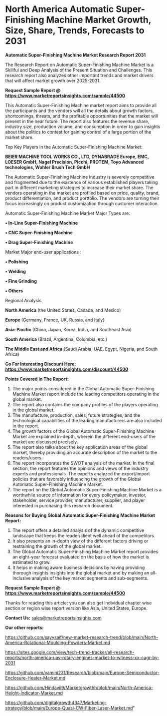 # North America Automatic Super-Finishing Machine Market Growth, Size, Share, Trends, Forecasts to 2031

<strong>Automatic Super-Finishing Machine Market Research Report 2031</strong>

The Research Report on Automatic Super-Finishing Machine Market is a Skillful and Deep Analysis of the Present Situation and Challenges. This research report also analyzes other important trends and market drivers that will affect market growth over 2025-2031.

<strong>Request Sample Report @ <a href=https://www.marketreportsinsights.com/sample/44500>https://www.marketreportsinsights.com/sample/44500</a></strong>

This Automatic Super-Finishing Machine market report aims to provide all the participants and the vendors will all the details about growth factors, shortcomings, threats, and the profitable opportunities that the market will present in the near future. The report also features the revenue share, industry size, production volume, and consumption in order to gain insights about the politics to contest for gaining control of a large portion of the market share.

Top Key Players in the Automatic Super-Finishing Machine Market:

<strong>BEIER MACHINE TOOL WORKS CO., LTD, DYNABRADE Europe, EMC, LOESER GmbH, Nagel Precision, Picchi, PROTEM, Toyo Advanced technologies, Wohler Brush Tech GmbH</strong>

The Automatic Super-Finishing Machine Industry is severely competitive and fragmented due to the existence of various established players taking part in different marketing strategies to increase their market share. The vendors operating in the market are profiled based on price, quality, brand, product differentiation, and product portfolio. The vendors are turning their focus increasingly on product customization through customer interaction.

Automatic Super-Finishing Machine Market Major Types are:

<strong>•  In-Line Super-Finishing Machine

•  CNC Super-Finishing Machine

•  Drag Super-Finishing Machine</strong>

Market Major end-user applications :

<strong>•  Polishing

•  Welding

•  Fine Grinding

•  Others</strong>

Regional Analysis

</u><strong><b>North America</b></strong> (the United States, Canada, and Mexico)

<strong><b>Europe </b></strong>(Germany, France, UK, Russia, and Italy)

<strong><b>Asia-Pacific</b></strong> (China, Japan, Korea, India, and Southeast Asia)

<strong><b>South America</b></strong> (Brazil, Argentina, Colombia, etc.)

<strong><b>The Middle East and Africa</b></strong> (Saudi Arabia, UAE, Egypt, Nigeria, and South Africa)

<strong>Go For Interesting Discount Here: <a href=https://www.marketreportsinsights.com/discount/44500>https://www.marketreportsinsights.com/discount/44500</a></strong>

<strong>Points Covered in The Report:</strong>
<ol>
  <li>The major points considered in the Global Automatic Super-Finishing Machine Market report include the leading competitors operating in the global market.</li>
  <li>The report also contains the company profiles of the players operating in the global market.</li>
  <li>The manufacture, production, sales, future strategies, and the technological capabilities of the leading manufacturers are also included in the report.</li>
  <li>The growth factors of the Global Automatic Super-Finishing Machine Market are explained in-depth, wherein the different end-users of the market are discussed precisely.</li>
  <li>The report also talks about the key application areas of the global market, thereby providing an accurate description of the market to the readers/users.</li>
  <li>The report incorporates the SWOT analysis of the market. In the final section, the report features the opinions and views of the industry experts and professionals. The experts analyzed the export/import policies that are favorably influencing the growth of the Global Automatic Super-Finishing Machine Market.</li>
  <li>The report on the Global Automatic Super-Finishing Machine Market is a worthwhile source of information for every policymaker, investor, stakeholder, service provider, manufacturer, supplier, and player interested in purchasing this research document.</li>
</ol>
<strong>Reasons for Buying Global Automatic Super-Finishing Machine Market Report:</strong>

<ol>
  <li>The report offers a detailed analysis of the dynamic competitive landscape that keeps the reader/client well ahead of the competitors.</li>
  <li>It also presents an in-depth view of the different factors driving or restraining the growth of the global market.</li>
  <li>The Global Automatic Super-Finishing Machine Market report provides an eight-year forecast evaluated on the basis of how the market is estimated to grow.</li>
  <li>It helps in making aware business decisions by having providing thorough insights insights into the global market and by making an all-inclusive analysis of the key market segments and sub-segments.</li>
</ol>
<strong>Request Sample Report @ <a href=https://www.marketreportsinsights.com/sample/44500>https://www.marketreportsinsights.com/sample/44500</a></strong>


Thanks for reading this article; you can also get individual chapter wise section or region wise report version like Asia, United States, Europe.

<strong>Contact Us:</strong>
sales@marketreportsinsights.com

<strong>Our other reports:</strong>

<a href=https://github.com/sayysaif/new-market-research-trend/blob/main/North-America-Rotational-Moulding-Powders-Market.md>https://github.com/sayysaif/new-market-research-trend/blob/main/North-America-Rotational-Moulding-Powders-Market.md</a>

<a href=https://sites.google.com/view/tech-trend-tracker/all-research-reports/north-america-uav-rotary-engines-market-to-witness-xx-cagr-by-2031>https://sites.google.com/view/tech-trend-tracker/all-research-reports/north-america-uav-rotary-engines-market-to-witness-xx-cagr-by-2031</a>

<a href=https://github.com/yamini231/Research/blob/main/Europe-Semiconductor-Enclosure-Heater-Market.md>https://github.com/yamini231/Research/blob/main/Europe-Semiconductor-Enclosure-Heater-Market.md</a>

<a href=https://github.com/Hindavii9/Marketgrowthh/blob/main/North-America-Height-Indicator-Market.md>https://github.com/Hindavii9/Marketgrowthh/blob/main/North-America-Height-Indicator-Market.md</a>

<a href=https://github.com/digitalgrowth4347/Marketing-strategy/blob/main/Europe-Quasi-CW-Fiber-Laser-Market.md>https://github.com/digitalgrowth4347/Marketing-strategy/blob/main/Europe-Quasi-CW-Fiber-Laser-Market.md</a>"
